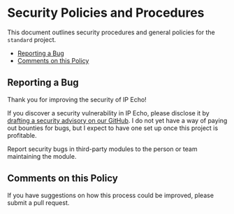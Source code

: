 # Security Policies and Procedures

This document outlines security procedures and general policies for the `standard`
project.

- [Reporting a Bug](#reporting-a-bug)
- [Comments on this Policy](#comments-on-this-policy)

## Reporting a Bug

Thank you for improving the security of IP Echo!

If you discover a security vulnerability in IP Echo, please disclose it by [drafting a security advisory on our GitHub](https://github.com/AverageHelper/ip-echo-vercel/security/advisories/new). I do not yet have a way of paying out bounties for bugs, but I expect to have one set up once this project is profitable.

Report security bugs in third-party modules to the person or team maintaining
the module.

## Comments on this Policy

If you have suggestions on how this process could be improved, please submit a
pull request.
